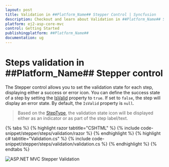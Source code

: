 ```yaml
---
layout: post
title: Validation in ##Platform_Name## Stepper Control | Syncfusion
description: Checkout and learn about Validation in ##Platform_Name## Stepper control of Syncfusion Essential JS 2 and more details.
platform: ej2-asp-core-mvc
control: Getting Started
publishingplatform: ##Platform_Name##
documentation: ug
---
```


# Steps validation in ##Platform_Name## Stepper control

The Stepper control allows you to set the validation state for each step, displaying either a success or error icon. You can define the success state of a step by setting the [IsValid](https://help.syncfusion.com/cr/aspnetmvc-js2/Syncfusion.EJ2.Navigations.Step.html#Syncfusion_EJ2_Navigations_Step_IsValid) property to `true`. If set to `false`, the step will display an error state. By default, the `IsValid` property is `null`.

> Based on the [StepType](https://help.syncfusion.com/cr/aspnetmvc-js2/Syncfusion.EJ2.Navigations.Stepper.html#Syncfusion_EJ2_Navigations_Stepper_StepType), the validation state icon will be displayed either as an indicator or as part of the step label/text.

{% tabs %}
{% highlight razor tabtitle="CSHTML" %}
{% include code-snippet/stepper/steps/validation/razor %}
{% endhighlight %}
{% highlight c# tabtitle="Validation.cs" %}
{% include code-snippet/stepper/steps/validation/validation.cs %}
{% endhighlight %}
{% endtabs %}

![ASP.NET MVC Stepper Validation](images/stepper-validation.jpg)